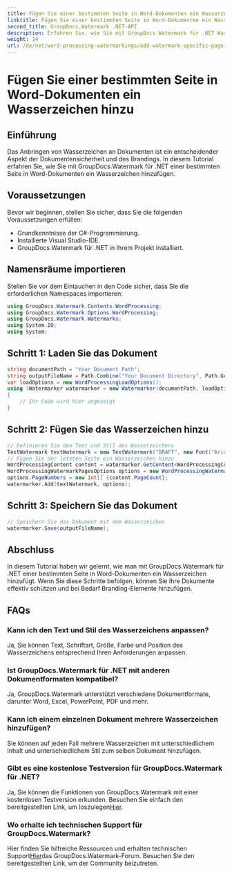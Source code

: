 ```yaml
---
title: Fügen Sie einer bestimmten Seite in Word-Dokumenten ein Wasserzeichen hinzu
linktitle: Fügen Sie einer bestimmten Seite in Word-Dokumenten ein Wasserzeichen hinzu
second_title: GroupDocs.Watermark .NET-API
description: Erfahren Sie, wie Sie mit GroupDocs Watermark für .NET Wasserzeichen zu bestimmten Seiten in Word-Dokumenten hinzufügen. Schützen Sie Ihre Inhalte mühelos.
weight: 14
url: /de/net/word-processing-watermarkings/add-watermark-specific-page-word-docs/
---
```


# Fügen Sie einer bestimmten Seite in Word-Dokumenten ein Wasserzeichen hinzu

## Einführung
Das Anbringen von Wasserzeichen an Dokumenten ist ein entscheidender Aspekt der Dokumentensicherheit und des Brandings. In diesem Tutorial erfahren Sie, wie Sie mit GroupDocs.Watermark für .NET einer bestimmten Seite in Word-Dokumenten ein Wasserzeichen hinzufügen.
## Voraussetzungen
Bevor wir beginnen, stellen Sie sicher, dass Sie die folgenden Voraussetzungen erfüllen:
- Grundkenntnisse der C#-Programmierung.
- Installierte Visual Studio-IDE.
- GroupDocs.Watermark für .NET in Ihrem Projekt installiert.

## Namensräume importieren
Stellen Sie vor dem Eintauchen in den Code sicher, dass Sie die erforderlichen Namespaces importieren:
```csharp
using GroupDocs.Watermark.Contents.WordProcessing;
using GroupDocs.Watermark.Options.WordProcessing;
using GroupDocs.Watermark.Watermarks;
using System.IO;
using System;
```
## Schritt 1: Laden Sie das Dokument
```csharp
string documentPath = "Your Document Path";
string outputFileName = Path.Combine("Your Document Directory", Path.GetFileName(documentPath));
var loadOptions = new WordProcessingLoadOptions();
using (Watermarker watermarker = new Watermarker(documentPath, loadOptions))
{
    // Ihr Code wird hier angezeigt
}
```
## Schritt 2: Fügen Sie das Wasserzeichen hinzu
```csharp
// Definieren Sie den Text und Stil des Wasserzeichens
TextWatermark textWatermark = new TextWatermark("DRAFT", new Font("Arial", 42));
// Fügen Sie der letzten Seite ein Wasserzeichen hinzu
WordProcessingContent content = watermarker.GetContent<WordProcessingContent>();
WordProcessingWatermarkPagesOptions options = new WordProcessingWatermarkPagesOptions();
options.PageNumbers = new int[] {content.PageCount};
watermarker.Add(textWatermark, options);
```
## Schritt 3: Speichern Sie das Dokument
```csharp
// Speichern Sie das Dokument mit dem Wasserzeichen
watermarker.Save(outputFileName);
```

## Abschluss
In diesem Tutorial haben wir gelernt, wie man mit GroupDocs.Watermark für .NET einer bestimmten Seite in Word-Dokumenten ein Wasserzeichen hinzufügt. Wenn Sie diese Schritte befolgen, können Sie Ihre Dokumente effektiv schützen und bei Bedarf Branding-Elemente hinzufügen.
## FAQs
### Kann ich den Text und Stil des Wasserzeichens anpassen?
Ja, Sie können Text, Schriftart, Größe, Farbe und Position des Wasserzeichens entsprechend Ihren Anforderungen anpassen.
### Ist GroupDocs.Watermark für .NET mit anderen Dokumentformaten kompatibel?
Ja, GroupDocs.Watermark unterstützt verschiedene Dokumentformate, darunter Word, Excel, PowerPoint, PDF und mehr.
### Kann ich einem einzelnen Dokument mehrere Wasserzeichen hinzufügen?
Sie können auf jeden Fall mehrere Wasserzeichen mit unterschiedlichem Inhalt und unterschiedlichem Stil zum selben Dokument hinzufügen.
### Gibt es eine kostenlose Testversion für GroupDocs.Watermark für .NET?
 Ja, Sie können die Funktionen von GroupDocs.Watermark mit einer kostenlosen Testversion erkunden. Besuchen Sie einfach den bereitgestellten Link, um loszulegen[Hier](https://releases.groupdocs.com/).
### Wo erhalte ich technischen Support für GroupDocs.Watermark?
 Hier finden Sie hilfreiche Ressourcen und erhalten technischen Support[Hier](https://forum.groupdocs.com/c/watermark/19)das GroupDocs.Watermark-Forum. Besuchen Sie den bereitgestellten Link, um der Community beizutreten.